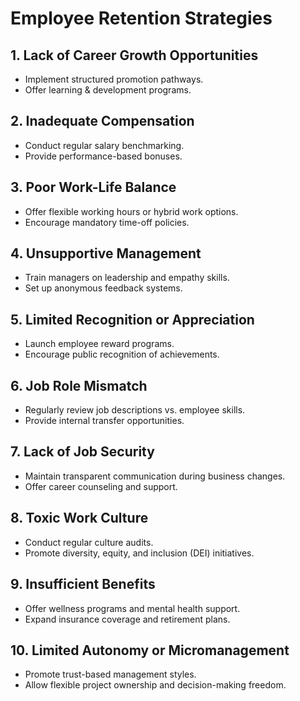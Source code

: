 # Employee Retention Strategies

## 1. Lack of Career Growth Opportunities
- Implement structured promotion pathways.
- Offer learning & development programs.

## 2. Inadequate Compensation
- Conduct regular salary benchmarking.
- Provide performance-based bonuses.

## 3. Poor Work-Life Balance
- Offer flexible working hours or hybrid work options.
- Encourage mandatory time-off policies.

## 4. Unsupportive Management
- Train managers on leadership and empathy skills.
- Set up anonymous feedback systems.

## 5. Limited Recognition or Appreciation
- Launch employee reward programs.
- Encourage public recognition of achievements.

## 6. Job Role Mismatch
- Regularly review job descriptions vs. employee skills.
- Provide internal transfer opportunities.

## 7. Lack of Job Security
- Maintain transparent communication during business changes.
- Offer career counseling and support.

## 8. Toxic Work Culture
- Conduct regular culture audits.
- Promote diversity, equity, and inclusion (DEI) initiatives.

## 9. Insufficient Benefits
- Offer wellness programs and mental health support.
- Expand insurance coverage and retirement plans.

## 10. Limited Autonomy or Micromanagement
- Promote trust-based management styles.
- Allow flexible project ownership and decision-making freedom.
